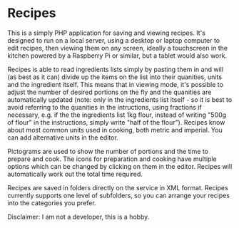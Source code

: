 # Recipes

This is a simply PHP application for saving and viewing recipes. It's designed to run on a local server, using a desktop or laptop computer to edit recipes, then viewing them on any screen, ideally a touchscreen in the kitchen powered by a Raspberry Pi or similar, but a tablet would also work. 

Recipes is able to read ingredients lists simply by pasting them in and will (as best as it can) divide up the items on the list into their quanities, units and the ingredient itself. This means that in viewing mode, it's possible to adjust the number of desired portions on the fly and the quanities are automatically updated (note: only in the ingredients list itself - so it is best to avoid referring to the quanities in the intructions, using fractions if necessary, e.g. if the the ingredients list 1kg flour, instead of writing "500g of flour" in the instructions, simply write "half of the flour"). Recipes know about most common units used in cooking, both metric and imperial. You can add alternative units in the editor.

Pictograms are used to show the number of portions and the time to prepare and cook. The icons for preparation and cooking have multiple options which can be changed by clicking on them in the editor. Recipes will automatically work out the total time required.

Recipes are saved in folders directly on the service in XML format. Recipes currently supports one level of subfolders, so you can arrange your recipes into the categories you prefer.

Disclaimer: I am not a developer, this is a hobby.